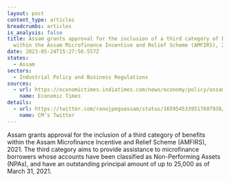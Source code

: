 ```yaml
---
layout: post
content_type: articles
breadcrumbs: articles
is_analysis: false
title: Assam grants approval for the inclusion of a third category of benefits
  within the Assam Microfinance Incentive and Relief Scheme (AMFIRS), 2021
date: 2023-05-24T15:27:56.557Z
states:
  - Assam
sectors:
  - Industrial Policy and Business Regulations
sources:
  - url: https://economictimes.indiatimes.com/news/economy/policy/assam-cabinet-approves-category-iii-of-microfinance-incentive-and-relief-scheme-extends-mou-with-37-lenders/articleshow/100363280.cms?from=mdr
    name: Economic Times
details:
  - url: https://twitter.com/ranojpeguassam/status/1659545339517607938/photo/1
    name: CM’s Twitter
---
```

Assam grants approval for the inclusion of a third category of benefits within the Assam Microfinance Incentive and Relief Scheme (AMFIRS), 2021. The third category aims to provide assistance to microfinance borrowers whose accounts have been classified as Non-Performing Assets (NPAs), and have an outstanding principal amount of up to 25,000 as of March 31, 2021.